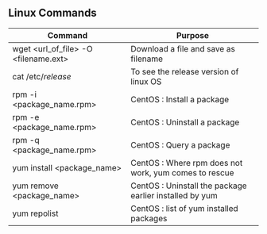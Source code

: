 ## Linux Commands

| Command | Purpose |
| ------- | ------- |
| wget <url_of_file> -O <filename.ext> | Download a file and save as filename |
| cat /etc/*release* | To see the release version of linux OS |
| rpm -i <package_name.rpm> | CentOS : Install a package |
| rpm -e <package_name.rpm> | CentOS : Uninstall a package |
| rpm -q <package_name.rpm> | CentOS : Query a package |
| yum install <package_name> | CentOS : Where rpm does not work, yum comes to rescue |
| yum remove <package_name> | CentOS : Uninstall the package earlier installed by yum |
| yum repolist | CentOS : list of yum installed packages |


